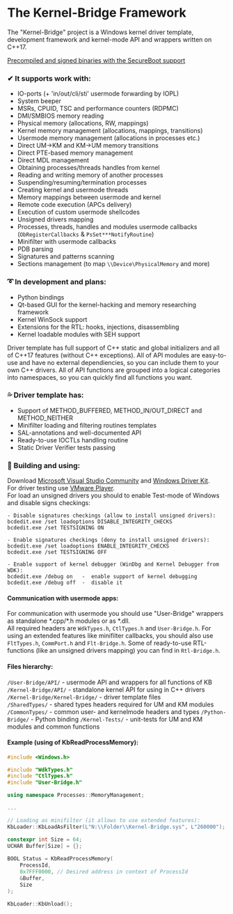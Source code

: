 # The Kernel-Bridge Framework
The "Kernel-Bridge" project is a Windows kernel driver template, development framework and
kernel-mode API and wrappers written on C++17.  
  
[Precompiled and signed binaries with the SecureBoot support](https://github.com/HoShiMin/Kernel-Bridge/releases)
  
### ✔ It supports work with:
* IO-ports (+ 'in/out/cli/sti' usermode forwarding by IOPL)
* System beeper
* MSRs, CPUID, TSC and performance counters (RDPMC)
* DMI/SMBIOS memory reading
* Physical memory (allocations, RW, mappings)
* Kernel memory management (allocations, mappings, transitions)
* Usermode memory management (allocations in processes etc.)
* Direct UM->KM and KM->UM memory transitions
* Direct PTE-based memory management
* Direct MDL management
* Obtaining processes/threads handles from kernel
* Reading and writing memory of another processes
* Suspending/resuming/termination processes
* Creating kernel and usermode threads
* Memory mappings between usermode and kernel
* Remote code execution (APCs delivery)
* Execution of custom usermode shellcodes
* Unsigned drivers mapping
* Processes, threads, handles and modules usermode callbacks (`ObRegisterCallbacks` & `PsSet***NotifyRoutine`)
* Minifilter with usermode callbacks
* PDB parsing
* Signatures and patterns scanning
* Sections management (to map `\\Device\PhysicalMemory` and more)
  
### ➰ In development and plans:
* Python bindings
* Qt-based GUI for the kernel-hacking and memory researching framework
* Kernel WinSock support
* Extensions for the RTL: hooks, injections, disassembling
* Kernel loadable modules with SEH support
  
Driver template has full support of C++ static and global initializers and all of C++17 features (without C++ exceptions). All of API modules are easy-to-use and have no external dependiencies, so you can include them to your own C++ drivers. All of API functions are grouped into a logical categories into namespaces, so you can quickly find all functions you want.
  
### 💦 Driver template has:
* Support of METHOD_BUFFERED, METHOD_IN/OUT_DIRECT and METHOD_NEITHER
* Minifilter loading and filtering routines templates
* SAL-annotations and well-documented API
* Ready-to-use IOCTLs handling routine
* Static Driver Verifier tests passing
  
### 💨 Building and using:  
Download [Microsoft Visual Studio Community](https://visualstudio.microsoft.com/downloads/) and [Windows Driver Kit](https://docs.microsoft.com/en-us/windows-hardware/drivers/download-the-wdk).  
For driver testing use [VMware Player](https://my.vmware.com/en/web/vmware/free#desktop_end_user_computing/vmware_workstation_player/14_0).  
For load an unsigned drivers you should to enable Test-mode of Windows and disable signs checkings:
```
- Disable signatures checkings (allow to install unsigned drivers):
bcdedit.exe /set loadoptions DISABLE_INTEGRITY_CHECKS
bcdedit.exe /set TESTSIGNING ON

- Enable signatures checkings (deny to install unsigned drivers):
bcdedit.exe /set loadoptions ENABLE_INTEGRITY_CHECKS
bcdedit.exe /set TESTSIGNING OFF

- Enable support of kernel debugger (WinDbg and Kernel Debugger from WDK):
bcdedit.exe /debug on   -  enable support of kernel debugging
bcdedit.exe /debug off  -  disable it
```
  
#### Communication with usermode apps:  
For communication with usermode you should use "User-Bridge" wrappers as standalone \*.cpp/\*.h modules or as \*.dll.  
All required headers are `WdkTypes.h`, `CtlTypes.h` and `User-Bridge.h`. For using an extended features like minifilter callbacks, you should also use `FltTypes.h`, `CommPort.h` and `Flt-Bridge.h`. Some of ready-to-use RTL-functions (like an unsigned drivers mapping) you can find in `Rtl-Bridge.h`.
  
#### Files hierarchy:
`/User-Bridge/API/` - usermode API and wrappers for all functions of KB  
`/Kernel-Bridge/API/` - standalone kernel API for using in C++ drivers  
`/Kernel-Bridge/Kernel-Bridge/` - driver template files  
`/SharedTypes/` - shared types headers required for UM and KM modules  
`/CommonTypes/` - common user- and kernelmode headers and types
`/Python-Bridge/` - Python binding
`/Kernel-Tests/` - unit-tests for UM and KM modules and common functions  
  
#### Example (using of KbReadProcessMemory):
```cpp
#include <Windows.h>

#include "WdkTypes.h"
#include "CtlTypes.h"
#include "User-Bridge.h"

using namespace Processes::MemoryManagement;

...

// Loading as minifilter (it allows to use extended features):
KbLoader::KbLoadAsFilter(L"N:\\Folder\\Kernel-Bridge.sys", L"260000");

constexpr int Size = 64;
UCHAR Buffer[Size] = {};
 
BOOL Status = KbReadProcessMemory(
    ProcessId,
    0x7FFF0000, // Desired address in context of ProcessId
    &Buffer,
    Size
);

KbLoader::KbUnload();
```
